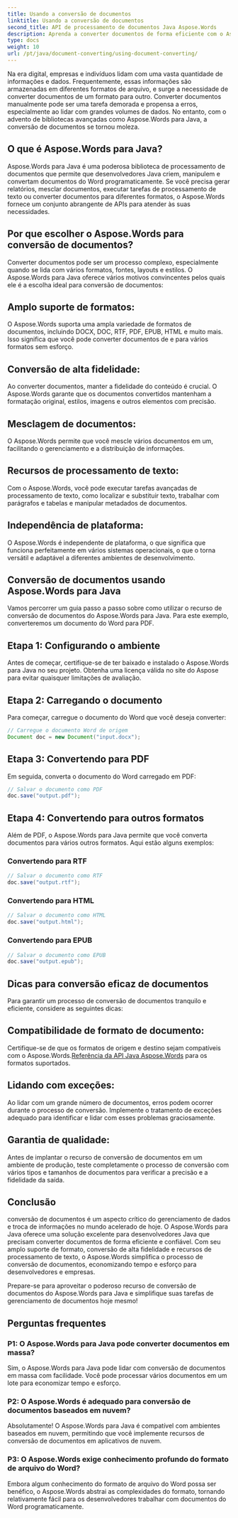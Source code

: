 ```yaml
---
title: Usando a conversão de documentos
linktitle: Usando a conversão de documentos
second_title: API de processamento de documentos Java Aspose.Words
description: Aprenda a converter documentos de forma eficiente com o Aspose.Words para Java. Converta, mescle e processe arquivos perfeitamente. Simplifique seu fluxo de trabalho em uma biblioteca poderosa.
type: docs
weight: 10
url: /pt/java/document-converting/using-document-converting/
---
```


Na era digital, empresas e indivíduos lidam com uma vasta quantidade de informações e dados. Frequentemente, essas informações são armazenadas em diferentes formatos de arquivo, e surge a necessidade de converter documentos de um formato para outro. Converter documentos manualmente pode ser uma tarefa demorada e propensa a erros, especialmente ao lidar com grandes volumes de dados. No entanto, com o advento de bibliotecas avançadas como Aspose.Words para Java, a conversão de documentos se tornou moleza.

## O que é Aspose.Words para Java?

Aspose.Words para Java é uma poderosa biblioteca de processamento de documentos que permite que desenvolvedores Java criem, manipulem e convertam documentos do Word programaticamente. Se você precisa gerar relatórios, mesclar documentos, executar tarefas de processamento de texto ou converter documentos para diferentes formatos, o Aspose.Words fornece um conjunto abrangente de APIs para atender às suas necessidades.

## Por que escolher o Aspose.Words para conversão de documentos?

Converter documentos pode ser um processo complexo, especialmente quando se lida com vários formatos, fontes, layouts e estilos. O Aspose.Words para Java oferece vários motivos convincentes pelos quais ele é a escolha ideal para conversão de documentos:

## Amplo suporte de formatos: 
O Aspose.Words suporta uma ampla variedade de formatos de documentos, incluindo DOCX, DOC, RTF, PDF, EPUB, HTML e muito mais. Isso significa que você pode converter documentos de e para vários formatos sem esforço.

## Conversão de alta fidelidade: 
Ao converter documentos, manter a fidelidade do conteúdo é crucial. O Aspose.Words garante que os documentos convertidos mantenham a formatação original, estilos, imagens e outros elementos com precisão.

## Mesclagem de documentos: 
O Aspose.Words permite que você mescle vários documentos em um, facilitando o gerenciamento e a distribuição de informações.

## Recursos de processamento de texto: 
Com o Aspose.Words, você pode executar tarefas avançadas de processamento de texto, como localizar e substituir texto, trabalhar com parágrafos e tabelas e manipular metadados de documentos.

## Independência de plataforma: 
O Aspose.Words é independente de plataforma, o que significa que funciona perfeitamente em vários sistemas operacionais, o que o torna versátil e adaptável a diferentes ambientes de desenvolvimento.

## Conversão de documentos usando Aspose.Words para Java

Vamos percorrer um guia passo a passo sobre como utilizar o recurso de conversão de documentos do Aspose.Words para Java. Para este exemplo, converteremos um documento do Word para PDF.

## Etapa 1: Configurando o ambiente

Antes de começar, certifique-se de ter baixado e instalado o Aspose.Words para Java no seu projeto. Obtenha uma licença válida no site do Aspose para evitar quaisquer limitações de avaliação.

## Etapa 2: Carregando o documento

Para começar, carregue o documento do Word que você deseja converter:

```java
// Carregue o documento Word de origem
Document doc = new Document("input.docx");
```

## Etapa 3: Convertendo para PDF

Em seguida, converta o documento do Word carregado em PDF:

```java
// Salvar o documento como PDF
doc.save("output.pdf");
```

## Etapa 4: Convertendo para outros formatos

Além de PDF, o Aspose.Words para Java permite que você converta documentos para vários outros formatos. Aqui estão alguns exemplos:

### Convertendo para RTF

```java
// Salvar o documento como RTF
doc.save("output.rtf");
```

### Convertendo para HTML

```java
// Salvar o documento como HTML
doc.save("output.html");
```

### Convertendo para EPUB

```java
// Salvar o documento como EPUB
doc.save("output.epub");
```

## Dicas para conversão eficaz de documentos

Para garantir um processo de conversão de documentos tranquilo e eficiente, considere as seguintes dicas:

## Compatibilidade de formato de documento: 
Certifique-se de que os formatos de origem e destino sejam compatíveis com o Aspose.Words.[Referência da API Java Aspose.Words](https://reference.aspose.com/words/java/) para os formatos suportados.

## Lidando com exceções: 
Ao lidar com um grande número de documentos, erros podem ocorrer durante o processo de conversão. Implemente o tratamento de exceções adequado para identificar e lidar com esses problemas graciosamente.

## Garantia de qualidade: 
Antes de implantar o recurso de conversão de documentos em um ambiente de produção, teste completamente o processo de conversão com vários tipos e tamanhos de documentos para verificar a precisão e a fidelidade da saída.

## Conclusão

conversão de documentos é um aspecto crítico do gerenciamento de dados e troca de informações no mundo acelerado de hoje. O Aspose.Words para Java oferece uma solução excelente para desenvolvedores Java que precisam converter documentos de forma eficiente e confiável. Com seu amplo suporte de formato, conversão de alta fidelidade e recursos de processamento de texto, o Aspose.Words simplifica o processo de conversão de documentos, economizando tempo e esforço para desenvolvedores e empresas.

Prepare-se para aproveitar o poderoso recurso de conversão de documentos do Aspose.Words para Java e simplifique suas tarefas de gerenciamento de documentos hoje mesmo!

## Perguntas frequentes

### P1: O Aspose.Words para Java pode converter documentos em massa?

Sim, o Aspose.Words para Java pode lidar com conversão de documentos em massa com facilidade. Você pode processar vários documentos em um lote para economizar tempo e esforço.

### P2: O Aspose.Words é adequado para conversão de documentos baseados em nuvem?

Absolutamente! O Aspose.Words para Java é compatível com ambientes baseados em nuvem, permitindo que você implemente recursos de conversão de documentos em aplicativos de nuvem.

### P3: O Aspose.Words exige conhecimento profundo do formato de arquivo do Word?

Embora algum conhecimento do formato de arquivo do Word possa ser benéfico, o Aspose.Words abstrai as complexidades do formato, tornando relativamente fácil para os desenvolvedores trabalhar com documentos do Word programaticamente.